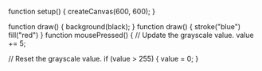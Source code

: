 function setup() {
  createCanvas(600, 600);
}

function draw() {
  background(black);
}
function draw() {
   stroke("blue")
   fill("red")
}
 function mousePressed() {
  // Update the grayscale value.
  value += 5;

  // Reset the grayscale value.
  if (value > 255) {
    value = 0;
  }
  
